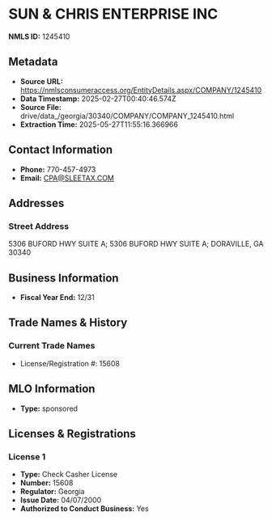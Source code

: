 # SUN & CHRIS ENTERPRISE INC

**NMLS ID:** 1245410

## Metadata
- **Source URL:** https://nmlsconsumeraccess.org/EntityDetails.aspx/COMPANY/1245410
- **Data Timestamp:** 2025-02-27T00:40:46.574Z
- **Source File:** drive/data_/georgia/30340/COMPANY/COMPANY_1245410.html
- **Extraction Time:** 2025-05-27T11:55:16.366966

## Contact Information
- **Phone:** 770-457-4973
- **Email:** CPA@SLEETAX.COM

## Addresses
### Street Address
5306 BUFORD HWY SUITE A; 5306 BUFORD HWY SUITE A; DORAVILLE, GA 30340

## Business Information
- **Fiscal Year End:** 12/31

## Trade Names & History
### Current Trade Names
- License/Registration #: 15608

## MLO Information
- **Type:** sponsored

## Licenses & Registrations

### License 1
- **Type:** Check Casher License
- **Number:** 15608
- **Regulator:** Georgia
- **Issue Date:** 04/07/2000
- **Authorized to Conduct Business:** Yes
